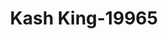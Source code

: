 ---
f_zip-code: 20748
f_state-code: MD
title: Kash King-19965
f_phone: 301-316-4949
f_city-only: Temple Hills
f_address: 4812 Saint Barnabas Rd Temple Hills
f_location-unique-id: '19965'
slug: kash-king-19965
updated-on: '2024-05-30T13:46:58.046Z'
created-on: '2024-05-30T13:36:59.803Z'
published-on: '2024-05-30T13:54:32.469Z'
f_city-state: cms/city/temple-hills-md.md
f_company: cms/company/kash-king.md
f_state: cms/state/maryland.md
layout: '[payday-loan].html'
tags: payday-loan
---
